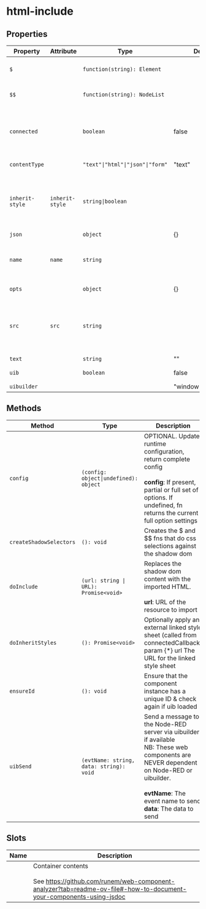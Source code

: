 # html-include

## Properties

| Property        | Attribute       | Type                             | Default               | Description                                      |
|-----------------|-----------------|----------------------------------|-----------------------|--------------------------------------------------|
| `$`             |                 | `function(string): Element`      |                       | Mini jQuery-like shadow dom selector (see constructor) |
| `$$`            |                 | `function(string): NodeList`     |                       | Mini jQuery-like shadow dom multi-selector (see constructor) |
| `connected`     |                 | `boolean`                        | false                 | True when instance finishes connecting.<br />Allows initial calls of attributeChangedCallback to be<br />ignored if needed. |
| `contentType`   |                 | `"text"\|"html"\|"json"\|"form"` | "text"                | Content type of the imported resource            |
| `inherit-style` | `inherit-style` | `string\|boolean`                |                       | Optional. Load external styles into component (only useful if using template). If present but empty, will default to './index.css'. Optionally give a URL to load. |
| `json`          |                 | `object`                         | {}                    |                                                  |
| `name`          | `name`          | `string`                         |                       | Optional. HTML name attribute. Included in output _meta prop.<br /><br />Other watched attributes: |
| `opts`          |                 | `object`                         | {}                    | Runtime configuration settings                   |
| `src`           | `src`           | `string`                         |                       | URL of the source to include<br /><br />PROPS FROM BASE: (see TiBaseComponent)<br />OTHER STANDARD PROPS: |
| `text`          |                 | `string`                         | ""                    |                                                  |
| `uib`           |                 | `boolean`                        | false                 | Is UIBUILDER for Node-RED loaded?                |
| `uibuilder`     |                 |                                  | "window['uibuilder']" |                                                  |

## Methods

| Method                  | Type                                    | Description                                      |
|-------------------------|-----------------------------------------|--------------------------------------------------|
| `config`                | `(config: object\|undefined): object`   | OPTIONAL. Update runtime configuration, return complete config<br /><br />**config**: If present, partial or full set of options. If undefined, fn returns the current full option settings |
| `createShadowSelectors` | `(): void`                              | Creates the $ and $$ fns that do css selections against the shadow dom |
| `doInclude`             | `(url: string \| URL): Promise<void>`   | Replaces the shadow dom content with the imported HTML.<br /><br />**url**: URL of the resource to import |
| `doInheritStyles`       | `(): Promise<void>`                     | Optionally apply an external linked style sheet (called from connectedCallback)<br />param {*} url The URL for the linked style sheet |
| `ensureId`              | `(): void`                              | Ensure that the component instance has a unique ID & check again if uib loaded |
| `uibSend`               | `(evtName: string, data: string): void` | Send a message to the Node-RED server via uibuilder if available<br />NB: These web components are NEVER dependent on Node-RED or uibuilder.<br /><br />**evtName**: The event name to send<br />**data**: The data to send |

## Slots

| Name | Description                                      |
|------|--------------------------------------------------|
|      | Container contents<br /><br />See https://github.com/runem/web-component-analyzer?tab=readme-ov-file#-how-to-document-your-components-using-jsdoc |
